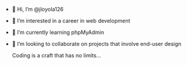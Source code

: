 - 👋 Hi, I’m @jloyola126
- 👀 I’m interested in a career in web development
- 🌱 I’m currently learning phpMyAdmin
- 💞️ I’m looking to collaborate on projects that involve end-user design
  
  Coding is a craft that has no limits...
